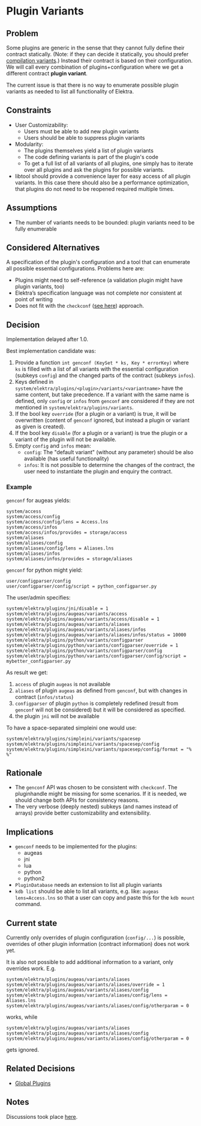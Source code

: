 # Plugin Variants

## Problem

Some plugins are generic in the sense that they cannot fully
define their contract statically.
(Note: if they can decide it statically, you should prefer
[compilation variants](/doc/tutorials/compilation-variants.md).)
Instead their contract is based on their
configuration. We will call every combination of plugins+configuration
where we get a different contract **plugin variant**.

The current issue is that there is no way to enumerate
possible plugin variants as needed to list all functionality
of Elektra.

## Constraints

- User Customizability:
  - Users must be able to add new plugin variants
  - Users should be able to suppress plugin variants
- Modularity:
  - The plugins themselves yield a list of plugin variants
  - The code defining variants is part of the plugin's code
  - To get a full list of all variants of all plugins, one
    simply has to iterate over all plugins and ask the plugins
    for possible variants.
- libtool should provide a convenience layer for easy access of all
  plugin variants. In this case there should also be a performance
  optimization, that plugins do not need to be reopened required
  multiple times.

## Assumptions

- The number of variants needs to be bounded:
  plugin variants need to be fully enumerable

## Considered Alternatives

A specification of the plugin's configuration and a tool that
can enumerate all possible essential configurations. Problems here
are:

- Plugins might need to self-reference (a validation plugin
  might have plugin variants, too)
- Elektra’s specification language was not complete nor consistent at point
  of writing
- Does not fit with the `checkconf` ([see here](https://git.libelektra.org/issues/559))
  approach.

## Decision

Implementation delayed after 1.0.

Best implementation candidate was:

1. Provide a function `int genconf (KeySet * ks, Key * errorKey)` where `ks`
   is filled with a list of all variants with the essential configuration (subkeys `config`)
   and the changed parts of the contract (subkeys `infos`).
2. Keys defined in `system/elektra/plugins/<plugin>/variants/<variantname>` have the same content,
   but take precedence. If a variant with the same name is defined, only `config` or `infos`
   from `genconf` are considered if they are not mentioned in `system/elektra/plugins/variants`.
3. If the bool key `override` (for a plugin or a variant) is true, it will be overwritten (content
   of `genconf` ignored, but instead a plugin or variant as given is created).
4. If the bool key `disable` (for a plugin or a variant) is true the plugin or a variant of the
   plugin will not be available.
5. Empty `config` and `infos` mean:
   - `config`: The "default variant" (without any parameter) should be also available
     (has useful functionality)
   - `infos`: It is not possible to determine the changes of the contract,
     the user need to instantiate the plugin and enquiry the contract.

### Example

`genconf` for augeas yields:

```
system/access
system/access/config
system/access/config/lens = Access.lns
system/access/infos
system/access/infos/provides = storage/access
system/aliases
system/aliases/config
system/aliases/config/lens = Aliases.lns
system/aliases/infos
system/aliases/infos/provides = storage/aliases
```

`genconf` for python might yield:

```
user/configparser/config
user/configparser/config/script = python_configparser.py
```

The user/admin specifies:

```
system/elektra/plugins/jni/disable = 1
system/elektra/plugins/augeas/variants/access
system/elektra/plugins/augeas/variants/access/disable = 1
system/elektra/plugins/augeas/variants/aliases
system/elektra/plugins/augeas/variants/aliases/infos
system/elektra/plugins/augeas/variants/aliases/infos/status = 10000
system/elektra/plugins/python/variants/configparser
system/elektra/plugins/python/variants/configparser/override = 1
system/elektra/plugins/python/variants/configparser/config
system/elektra/plugins/python/variants/configparser/config/script = mybetter_configparser.py
```

As result we get:

1. `access` of plugin `augeas` is not available
2. `aliases` of plugin `augeas` as defined from `genconf`, but with changes in contract (`infos/status`)
3. `configparser` of plugin `python` is completely redefined (result from `genconf` will not be considered)
   but it will be considered as specified.
4. the plugin `jni` will not be available

To have a space-separated simpleini one would use:

```
system/elektra/plugins/simpleini/variants/spacesep
system/elektra/plugins/simpleini/variants/spacesep/config
system/elektra/plugins/simpleini/variants/spacesep/config/format = "% %"
```

## Rationale

- The `genconf` API was chosen to be consistent with `checkconf`.
  The pluginhandle might be missing for some scenarios.
  If it is needed, we should change both APIs for consistency reasons.
- The very verbose (deeply nested) subkeys (and names instead of arrays) provide
  better customizability and extensibility.

## Implications

- `genconf` needs to be implemented for the plugins:
  - augeas
  - jni
  - lua
  - python
  - python2
- `PluginDatabase` needs an extension to list all plugin variants
- `kdb list` should be able to list all variants, e.g. like:
  `augeas lens=Access.lns`
  so that a user can copy and paste this for the `kdb mount` command.

## Current state

Currently only overrides of plugin configuration (`config/...`) is possible,
overrides of other plugin information (contract information) does not work yet.

It is also not possible to add additional information to a variant,
only overrides work. E.g.

```
system/elektra/plugins/augeas/variants/aliases
system/elektra/plugins/augeas/variants/aliases/override = 1
system/elektra/plugins/augeas/variants/aliases/config
system/elektra/plugins/augeas/variants/aliases/config/lens = Aliases.lns
system/elektra/plugins/augeas/variants/aliases/config/otherparam = 0
```

works, while

```
system/elektra/plugins/augeas/variants/aliases
system/elektra/plugins/augeas/variants/aliases/config
system/elektra/plugins/augeas/variants/aliases/config/otherparam = 0
```

gets ignored.

## Related Decisions

- [Global Plugins](global_plugins.md)

## Notes

Discussions took place [here](https://git.libelektra.org/issues/1006).
